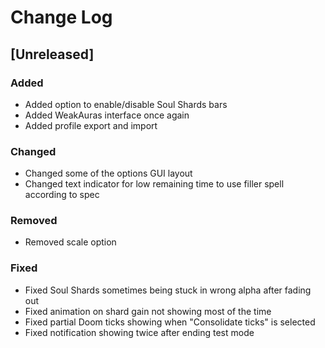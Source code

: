 # Change Log

## [Unreleased]
### Added
- Added option to enable/disable Soul Shards bars
- Added WeakAuras interface once again
- Added profile export and import

### Changed
- Changed some of the options GUI layout
- Changed text indicator for low remaining time to use filler spell according to spec

### Removed
- Removed scale option

### Fixed
- Fixed Soul Shards sometimes being stuck in wrong alpha after fading out
- Fixed animation on shard gain not showing most of the time
- Fixed partial Doom ticks showing when "Consolidate ticks" is selected
- Fixed notification showing twice after ending test mode
